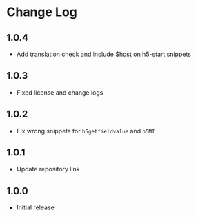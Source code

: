 # Change Log

## 1.0.4
- Add translation check and include $host on h5-start snippets

## 1.0.3
- Fixed license and change logs

## 1.0.2
- Fix wrong snippets for `h5getfieldvalue` and `h5MI`

## 1.0.1
- Update repository link

## 1.0.0
- Initial release